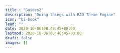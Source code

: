 ```yaml
---
title : "Guides2"
description: "Doing things with RAD Theme Engine"
icon: "bi-book"
lead: ""
date: 2020-10-06T08:48:45+00:00
lastmod: 2020-10-06T08:48:45+00:00
draft: false
images: []
---
```

